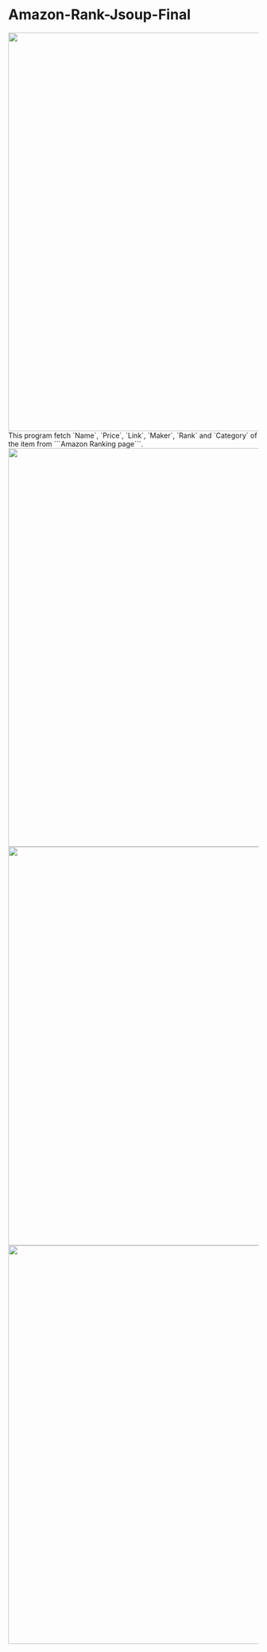 # Amazon-Rank-Jsoup-Final
<img src="https://github.com/shutokawabata0723/Amazon-Rank-Jsoup-Final/blob/master/ama.gif" width="800">
This program fetch  `Name`, `Price`, `Link`, `Maker`, `Rank` and `Category` of the item from ```Amazon Ranking page```.

<img src="https://github.com/shutokawabata0723/Amazon-Rank-Jsoup-Final/blob/master/amazon.png" width="800">
<img src="https://github.com/shutokawabata0723/Amazon-Rank-Jsoup-Final/blob/master/out1.png" width="800">
<img src="https://github.com/shutokawabata0723/Amazon-Rank-Jsoup-Final/blob/master/out2.png" width="800">

